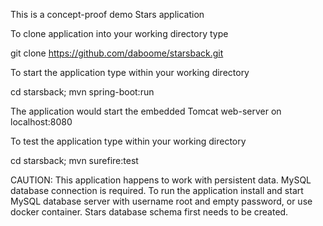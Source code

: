 This is a concept-proof demo Stars application

To clone application into your working directory type

git clone https://github.com/daboome/starsback.git

To start the application type within your working directory

cd starsback; mvn spring-boot:run

The application would start the embedded Tomcat web-server on localhost:8080 

To test the application type within your working directory

cd starsback; mvn surefire:test

CAUTION:
This application happens to work with persistent data.
MySQL database connection is required. To run the application install and start MySQL database server 
with username root and empty password, or use docker container. Stars database schema first needs to be created.